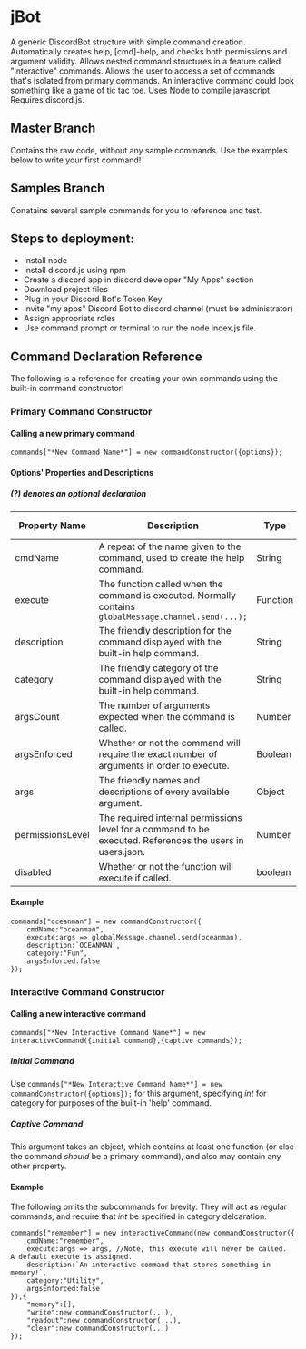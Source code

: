 # jBot
A generic DiscordBot structure with simple command creation.  Automatically creates help, [cmd]-help, and checks both permissions and argument validity.  Allows nested command structures in a feature called "interactive" commands.  Allows the user to access a set of commands that's isolated from primary commands.  An interactive command could look something like a game of tic tac toe.
Uses Node to compile javascript.  Requires discord.js.

## Master Branch
Contains the raw code, without any sample commands.  Use the examples below to write your first command!

## Samples Branch
Conatains several sample commands for you to reference and test.

## Steps to deployment:
* Install node
* Install discord.js using npm
* Create a discord app in discord developer "My Apps" section
* Download project files
* Plug in your Discord Bot's Token Key
* Invite "my apps" Discord Bot to discord channel (must be administrator)
* Assign appropriate roles
* Use command prompt or terminal to run the node index.js file.

## Command Declaration Reference
The following is a reference for creating your own commands using the built-in command constructor!
### Primary Command Constructor
#### Calling a new primary command
```commands["*New Command Name*"] = new commandConstructor({options});```
#### Options' Properties and Descriptions
##### (?) denotes an optional declaration
Property Name | Description | Type | Required/Default Value
------------ | ------------- | ------------- | -------------
cmdName | A repeat of the name given to the command, used to create the help command. | String | Required
execute | The function called when the command is executed.  Normally contains ```globalMessage.channel.send(...);``` | Function | Required
description | The friendly description for the command displayed with the built-in help command. | String | Required
category | The friendly category of the command displayed with the built-in help command. | String | Required
argsCount | The number of arguments expected when the command is called. | Number | **(?)** 0
argsEnforced | Whether or not the command will require the exact number of arguments in order to execute. | Boolean | **(?)** False
args | The friendly names and descriptions of every available argument. | Object |  **(?)** undefined
permissionsLevel | The required internal permissions level for a command to be executed.  References the users in users.json. | Number | **(?)** 0
disabled | Whether or not the function will execute if called. | boolean | **(?)** false
#### Example
```
commands["oceanman"] = new commandConstructor({
	cmdName:"oceanman",
	execute:args => globalMessage.channel.send(oceanman),
	description:`OCEANMAN`,
	category:"Fun",
	argsEnforced:false
});
```
### Interactive Command Constructor
#### Calling a new interactive command
```commands["*New Interactive Command Name*"] = new interactiveCommand({initial command},{captive commands});```
##### Initial Command
Use ```commands["*New Interactive Command Name*"] = new commandConstructor({options});``` for this argument, specifying *int* for category for purposes of the built-in 'help' command.
##### Captive Command
This argument takes an object, which contains at least one function (or else the command *should* be a primary command), and also may contain any other property.
#### Example
The following omits the subcommands for brevity.  They will act as regular commands, and require that *int* be specified in category delcaration.
```
commands["remember"] = new interactiveCommand(new commandConstructor({
	cmdName:"remember",
	execute:args => args, //Note, this execute will never be called.  A default execute is assigned.
	description:`An interactive command that stores something in memory!`,
	category:"Utility",
	argsEnforced:false
}),{
	"memory":[],
	"write":new commandConstructor(...),
	"readout":new commandConstructor(...),
	"clear":new commandConstructor(...)
});
```
